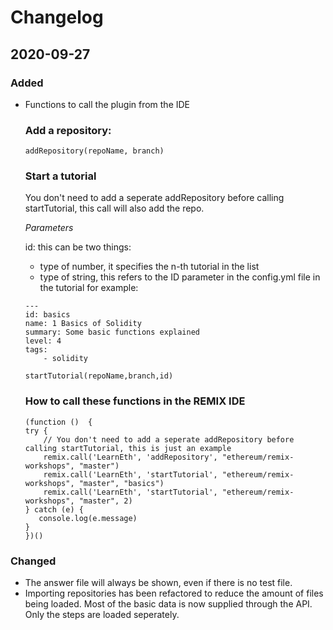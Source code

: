 # Changelog

## 2020-09-27

### Added

- Functions to call the plugin from the IDE

    ### Add a repository:

    ```
    addRepository(repoName, branch)
    ```

    ### Start a tutorial

    You don't need to add a seperate addRepository before calling startTutorial, this call will also add the repo.

    *Parameters*
    
    id: this can be two things:
    - type of number, it specifies the n-th tutorial in the list
    - type of string, this refers to the ID parameter in the config.yml file in the tutorial
    for example:

    ```
    --- 
    id: basics
    name: 1 Basics of Solidity
    summary: Some basic functions explained
    level: 4
    tags: 
        - solidity
    ```

    ```
    startTutorial(repoName,branch,id)
    ```

    ### How to call these functions in the REMIX IDE

    ```
    (function ()  {
    try {
        // You don't need to add a seperate addRepository before calling startTutorial, this is just an example
        remix.call('LearnEth', 'addRepository', "ethereum/remix-workshops", "master")
        remix.call('LearnEth', 'startTutorial', "ethereum/remix-workshops", "master", "basics")
        remix.call('LearnEth', 'startTutorial', "ethereum/remix-workshops", "master", 2)
    } catch (e) {
       console.log(e.message)
    }
    })()
    ```

### Changed
- The answer file will always be shown, even if there is no test file.
- Importing repositories has been refactored to reduce the amount of files being loaded. Most of the basic data is now supplied through the API. Only the steps are loaded seperately.
